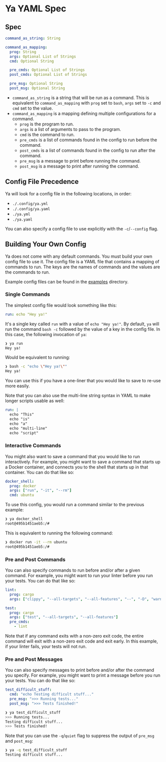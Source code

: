 # Ya YAML Spec

## Spec

```yml
command_as_string: String

command_as_mapping:
  prog: String
  args: Optional List of Strings
  cmd: Optional String

  pre_cmds: Optional List of Strings
  post_cmds: Optional List of Strings

  pre_msg: Optional String
  post_msg: Optional String
```

- `command_as_string` is a string that will be run as a command. This is equivalent to `command_as_mapping` with `prog` set to `bash`, `args` set to `-c` and `cmd` set to the value.
- `command_as_mapping` is a mapping defining multiple configurations for a command.
  - `prog` is the program to run.
  - `args` is a list of arguments to pass to the program.
  - `cmd` is the command to run.
  - `pre_cmds` is a list of commands found in the config to run before the command.
  - `post_cmds` is a list of commands found in the config to run after the command.
  - `pre_msg` is a message to print before running the command.
  - `post_msg` is a message to print after running the command.

## Config File Precedence

Ya will look for a config file in the following locations, in order:

- `./.config/ya.yml`
- `./.config/ya.yaml`
- `./ya.yml`
- `./ya.yaml`

You can also specify a config file to use explicitly with the `-c`/`--config` flag.

## Building Your Own Config

Ya does not come with any default commands. You must build your own config file to use it. The config file is a YAML file that contains a mapping of commands to run. The keys are the names of commands and the values are the commands to run.

Example config files can be found in the [examples](/examples) directory.

### Single Commands

The simplest config file would look something like this:

```yml
run: echo "Hey ya!"
```

It's a single key called `run` with a value of `echo "Hey ya!"`. By default, `ya` will run the command `bash -c` followed by the value of a key in the config file. In this case, the following invocation of `ya`:

```bash
❯ ya run
Hey ya!
```

Would be equivalent to running:

```bash
❯ bash -c "echo \"Hey ya!\""
Hey ya!
```

You can use this if you have a one-liner that you would like to save to re-use more easily.

Note that you can also use the multi-line string syntax in YAML to make longer scripts usable as well:

```yml
run: |
  echo "This"
  echo "is"
  echo "a"
  echo "multi-line"
  echo "script"
```

### Interactive Commands

You might also want to save a command that you would like to run interactively. For example, you might want to save a command that starts up a Docker container, and connects you to the shell that starts up in that container. You can do that like so:

```yml
docker_shell:
  prog: docker
  args: ["run", "-it", "--rm"]
  cmd: ubuntu
```

To use this config, you would run a command similar to the previous example:

```bash
❯ ya docker_shell
root@495b1451aeb5:/#
```

This is equivalent to running the following command:

```bash
❯ docker run -it --rm ubuntu
root@495b1451aeb5:/#
```

### Pre and Post Commands

You can also specify commands to run before and/or after a given command. For example, you might want to run your linter before you run your tests. You can do that like so:

```yml
lint:
  prog: cargo
  args: ["clippy", "--all-targets", "--all-features", "--", "-D", "warnings"]

test:
  prog: cargo
  args: ["test", "--all-targets", "--all-features"]
  pre_cmds:
    - lint
```

Note that if any command exits with a non-zero exit code, the entire command will exit with a non-zero exit code and exit early. In this example, if your linter fails, your tests will not run.

### Pre and Post Messages

You can also specify messages to print before and/or after the command you specify. For example, you might want to print a message before you run your tests. You can do that like so:

```yml
test_difficult_stuff:
  cmd: "echo Testing difficult stuff..."
  pre_msg: ">>> Running tests..."
  post_msg: ">>> Tests finished!"
```

```bash
❯ ya test_difficult_stuff
>>> Running tests...
Testing difficult stuff...
>>> Tests finished!
```

Note that you can use the `-q`/`quiet` flag to suppress the output of `pre_msg` and `post_msg`:

```bash
❯ ya -q test_difficult_stuff
Testing difficult stuff...
```

